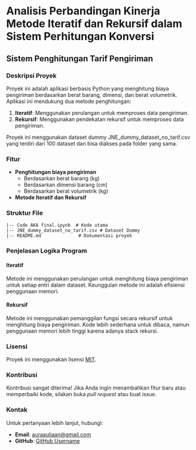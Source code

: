 # Analisis Perbandingan Kinerja Metode Iteratif dan Rekursif dalam Sistem Perhitungan Konversi

## Sistem Penghitungan Tarif Pengiriman

### Deskripsi Proyek
Proyek ini adalah aplikasi berbasis Python yang menghitung biaya pengiriman berdasarkan berat barang, dimensi, dan berat volumetrik. Aplikasi ini mendukung dua metode penghitungan:
1. **Iteratif**: Menggunakan perulangan untuk memproses data pengiriman.
2. **Rekursif**: Menggunakan pendekatan rekursif untuk memproses data pengiriman.

Proyek ini menggunakan dataset dummy JNE_dummy_dataset_no_tarif.csv yang terdiri dari 100 dataset dan bisa diakses pada folder yang sama.

### Fitur
- **Penghitungan biaya pengiriman**
  - Berdasarkan berat barang (kg)
  - Berdasarkan dimensi barang (cm)
  - Berdasarkan berat volumetrik (kg)
- **Metode Iteratif dan Rekursif**

### Struktur File
```
|-- Code AKA final.ipynb  # Kode utama
|-- JNE_dummy_dataset_no_tarif.csv # Dataset Dummy
|-- README.md              # Dokumentasi proyek
```

### Penjelasan Logika Program
#### Iteratif
Metode ini menggunakan perulangan untuk menghitung biaya pengiriman untuk setiap entri dalam dataset. Keunggulan metode ini adalah efisiensi penggunaan memori.

#### Rekursif
Metode ini menggunakan pemanggilan fungsi secara rekursif untuk menghitung biaya pengiriman. Kode lebih sederhana untuk dibaca, namun penggunaan memori lebih tinggi karena adanya stack rekursi.


### Lisensi
Proyek ini menggunakan lisensi [MIT](https://opensource.org/licenses/MIT).

### Kontribusi
Kontribusi sangat diterima! Jika Anda ingin menambahkan fitur baru atau memperbaiki kode, silakan buka *pull request* atau buat *issue*.

### Kontak
Untuk pertanyaan lebih lanjut, hubungi:
- **Email**: auraauliaan@gmail.com
- **GitHub**: [GitHub Username](https://github.com/auraauliaan)

